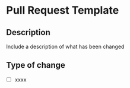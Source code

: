 # Pull Request Template

## Description

Include a description of what has been changed

## Type of change

- [ ] xxxx
